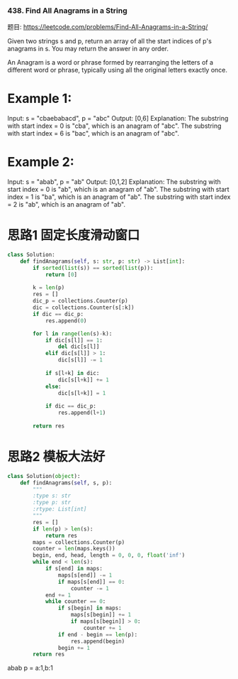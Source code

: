 ### 438. Find All Anagrams in a String

题目:
<https://leetcode.com/problems/Find-All-Anagrams-in-a-String/>

Given two strings s and p, return an array of all the start indices of p's anagrams in s. You may return the answer in any order.

An Anagram is a word or phrase formed by rearranging the letters of a different word or phrase, typically using all the original letters exactly once.

# Example 1:

Input: s = "cbaebabacd", p = "abc"
Output: [0,6]
Explanation:
The substring with start index = 0 is "cba", which is an anagram of "abc".
The substring with start index = 6 is "bac", which is an anagram of "abc".

# Example 2:

Input: s = "abab", p = "ab"
Output: [0,1,2]
Explanation:
The substring with start index = 0 is "ab", which is an anagram of "ab".
The substring with start index = 1 is "ba", which is an anagram of "ab".
The substring with start index = 2 is "ab", which is an anagram of "ab".



# 思路1 固定长度滑动窗口

```python
class Solution:
    def findAnagrams(self, s: str, p: str) -> List[int]:
        if sorted(list(s)) == sorted(list(p)):
            return [0]
        
        k = len(p)
        res = []
        dic_p = collections.Counter(p)
        dic = collections.Counter(s[:k])
        if dic == dic_p:
            res.append(0) 

        for l in range(len(s)-k):
            if dic[s[l]] == 1:
                del dic[s[l]]
            elif dic[s[l]] > 1:
                dic[s[l]] -= 1
            
            if s[l+k] in dic:
                dic[s[l+k]] += 1
            else:
                dic[s[l+k]] = 1
            
            if dic == dic_p:
                res.append(l+1)
        
        return res
```

# 思路2 模板大法好

```python
class Solution(object):
    def findAnagrams(self, s, p):
        """
        :type s: str
        :type p: str
        :rtype: List[int]
        """
        res = []
        if len(p) > len(s):
            return res
        maps = collections.Counter(p)
        counter = len(maps.keys())
        begin, end, head, length = 0, 0, 0, float('inf')
        while end < len(s):
            if s[end] in maps:
                maps[s[end]] -= 1
                if maps[s[end]] == 0:
                    counter -= 1
            end += 1
            while counter == 0:
                if s[begin] in maps:
                    maps[s[begin]] += 1
                    if maps[s[begin]] > 0:
                        counter += 1
                if end - begin == len(p):
                    res.append(begin)
                begin += 1
        return res
```


abab
p = a:1,b:1
